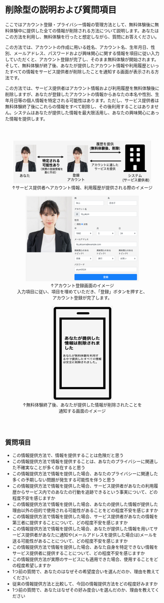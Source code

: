 # 削除型の説明および質問項目

ここではアカウント登録・プライバシー情報の管理方法として、無料体験後に無料体験中に提供した全ての情報が削除される方法について説明します。あなたはこの方法を利用し、無料体験を行ったと想定しながら、質問にお答えください。

この方法では、アカウントの作成に用いる姓名、アカウント名、生年月日、性別、メールアドレス、パスワードおよび興味関心に関する情報を項目に従い入力していただくと、アカウント登録が完了し、そのまま無料体験が開始されます。そして、無料体験が終了後、あなたが提供したアカウント情報や利用履歴といったすべての情報をサービス提供者が削除したことを通知する画面が表示される方法です。

この方法では、サービス提供者はアカウント情報および利用履歴を無料体験後に削除しますが、あなたが登録したアカウントの情報からあなたの本名や性別、生年月日等の個人情報を特定される可能性はあります。ただし、サービス提供者は無料体験終了後にこれらの情報をすべて削除し、その後利用することはありません。システムはあなたが提供した情報を最大限活用し、あなたの興味関心にあった情報を提供します。

<br><br>

<div align="center">
    <img class="featurette-image" src="削除.png" width="450" height="140"><br>
    ↑サービス提供者へアカウント情報、利用履歴が提供される際のイメージ
</div>
<br>

<div align="center">
    <img class="featurette-image" src="削除イメージ.png" width="370" height="280"><br>
    ↑アカウント登録画面のイメージ<br>
    入力項目に従い、項目を埋めていただき、「登録」ボタンを押すと、<br>アカウント登録が完了します。<br>
</div>
<br>

<div align="center">
    <img class="featurette-image" src="削除2.png" width="200" height="310"><br>
    ↑無料体験終了後、あなたが提供した情報が削除されたことを<br>通知する画面のイメージ
</div>


<br><br>


## 質問項目
- この情報提供方法で、情報を提供することは危険だと思う
- この情報提供方法で情報を提供することは、あなたのプライバシーに関連した不確実なことが多く存在すると思う
- この情報提供方法で情報を提供した場合、あなたのプライバシーに関連した多くの予期しない問題が発生する可能性を伴うと思う
- この情報提供方法で情報を提供した場合、サービス提供者があなたの利用履歴からサービス内でのあなたの行動を追跡できるという事実について、どの程度不安を感じますか
- この情報提供方法で情報を提供した場合、あなたの提供した情報が提供した理由以外の目的で使用される可能性があることをどの程度不安を感じますか
- この情報提供方法で情報を提供した場合、サービス提供者があなたの情報を第三者に提供することについて、どの程度不安を感じますか
- この情報提供方法で情報を提供した場合、あなたが提供した情報を用いてサービス提供者があなたに通知や(メールアドレスを提供した場合は)メールを送る可能性があることについて、どの程度不安を感じますか
- この情報提供方法で情報を提供した場合、あなた自身を特定できない情報をサービス提供者に提供することについて、どの程度不安を感じますか
- この情報提供方法が実際のサービスにも適用できた場合、使用することをどの程度希望しますか
- 1つ前の質問で、あなたのはなぜその希望度合いを選んだのか、理由を教えてください
- 従来の情報提供方法と比較して、今回の情報提供方法をどの程度好みますか
- 1つ前の質問で、あなたはなぜその好み度合いを選んだのか、理由を教えてください
